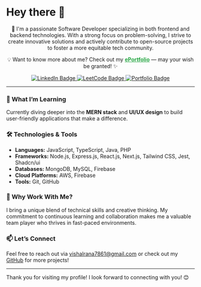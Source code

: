 # Hey there 👋

<p align="center">
  🙋 I'm a passionate Software Developer specializing in both frontend and backend technologies. With a strong focus on problem-solving, I strive to create innovative solutions and actively contribute to open-source projects to foster a more equitable tech community.
</p>

<p align="center">
  💡 Want to know more about me? Check out my <a href="your-portfolio-link" style="color: #28a745; font-weight: bold;">ePortfolio</a> — may your wish be granted! ✨
</p>


<p align="center">
  <a href="https://www.linkedin.com/in/vishal-rana-2a8559211/#gh-light-mode-only">
    <img src="https://img.shields.io/badge/LinkedIn-0077B5?style=for-the-badge&logo=linkedin&logoColor=white" alt="LinkedIn Badge"/>
  </a>
  <a href="https://leetcode.com/u/radheradhe7861/#gh-light-mode-only">
    <img src="https://img.shields.io/badge/LeetCode-000000?style=for-the-badge&logo=leetcode&logoColor=white" alt="LeetCode Badge"/>
  </a>
  <a href="your-portfolio-link">
    <img src="https://img.shields.io/badge/Portfolio-28a745?style=for-the-badge&logo=appveyor&logoColor=white" alt="Portfolio Badge"/>
  </a>
</p>

---

### 🚀 What I’m Learning
Currently diving deeper into the **MERN stack** and **UI/UX design** to build user-friendly applications that make a difference.

### 🛠️ Technologies & Tools
- **Languages:** JavaScript, TypeScript, Java, PHP
- **Frameworks:** Node.js, Express.js, React.js, Next.js, Tailwind CSS, Jest, Shadcn/ui
- **Databases:** MongoDB, MySQL, Firebase
- **Cloud Platforms:** AWS, Firebase
- **Tools:** Git, GitHub

### 🌟 Why Work With Me?
I bring a unique blend of technical skills and creative thinking. My commitment to continuous learning and collaboration makes me a valuable team player who thrives in fast-paced environments.

### 📫 Let’s Connect
Feel free to reach out via [vishalrana7861@gmail.com](mailto:vishalrana7861@gmail.com) or check out my [GitHub](https://github.com/MrRana937) for more projects!

---

Thank you for visiting my profile! I look forward to connecting with you! 😊
